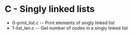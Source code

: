 # C - Singly linked lists
- 0-print_list.c -- Print elements of singly linked list
- 1-list_len.c -- Get number of nodes in a singly linked list
